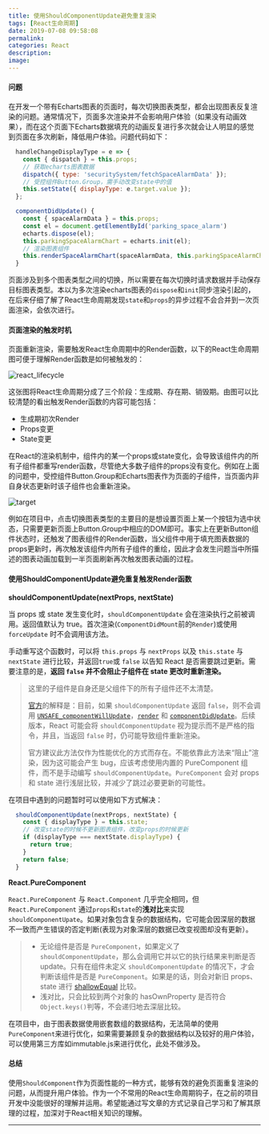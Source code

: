 ```yaml
---
title: 使用ShouldComponentUpdate避免重复渲染
tags: [React生命周期]
date: 2019-07-08 09:58:08
permalink:
categories: React
description:
image:
---
```

<p class="description"></p>

#### 问题

在开发一个带有Echarts图表的页面时，每次切换图表类型，都会出现图表反复渲染的问题。通常情况下，页面多次渲染并不会影响用户体验（如果没有动画效果），而在这个页面下Echarts数据填充的动画反复进行多次就会让人明显的感觉到页面在多次刷新，降低用户体验。问题代码如下：

~~~jsx
  handleChangeDisplayType = e => {
    const { dispatch } = this.props;
    // 获取echarts图表数据
    dispatch({ type: 'securitySystem/fetchSpaceAlarmData' });
    // 受控组件Button.Group，需手动改变state中的值
    this.setState({ displayType: e.target.value }); 
  };
~~~

~~~jsx
  componentDidUpdate() {
    const { spaceAlarmData } = this.props;
    const el = document.getElementById('parking_space_alarm')
    echarts.dispose(el);
    this.parkingSpaceAlarmChart = echarts.init(el);
    // 渲染图表组件
    this.renderSpaceAlarmChart(spaceAlarmData, this.parkingSpaceAlarmChart);
  }
~~~

<!-- more -->

页面涉及到多个图表类型之间的切换，所以需要在每次切换时请求数据并手动保存目标图表类型。本以为多次渲染echarts图表的`dispose`和`init`同步渲染引起的，在后来仔细了解了React生命周期发现`state`和`props`的异步过程不会合并到一次页面渲染，会依次进行。

#### 页面渲染的触发时机

页面重新渲染，需要触发React生命周期中的Render函数，以下的React生命周期图可便于理解Render函数是如何被触发的：

![react_lifecycle](react_lifecycle.png)

这张图将React生命周期分成了三个阶段：生成期、存在期、销毁期。由图可以比较清楚的看出触发Render函数的内容可能包括：

* 生成期初次Render
* Props变更
* State变更

在React的渲染机制中，组件内的某一个props或state变化，会导致该组件内的所有子组件都重写render函数，尽管绝大多数子组件的props没有变化。例如在上面的问题中，受控组件Button.Group和Echarts图表作为页面的子组件，当页面内非自身状态更新时该子组件也会重新渲染。

![target](target.png)

例如在项目中，点击切换图表类型的主要目的是想设置页面上某一个按钮为选中状态，只需要更新页面上Button.Group中相应的DOM即可。事实上在更新Button组件状态时，还触发了图表组件的Render函数，当父组件中用于填充图表数据的props更新时，再次触发该组件内所有子组件的重绘，因此才会发生问题当中所描述的图表动画加载到一半页面刷新再次触发图表动画的过程。

#### 使用ShouldComponentUpdate避免重复触发Render函数

**shouldComponentUpdate(nextProps, nextState)**

当 props 或 state 发生变化时，`shouldComponentUpdate` 会在渲染执行之前被调用。返回值默认为 true。首次渲染(`ComponentDidMount`前的`Render`)或使用 `forceUpdate` 时不会调用该方法。

手动重写这个函数时，可以将 `this.props` 与 `nextProps` 以及 `this.state` 与`nextState` 进行比较，并返回`true`或 `false` 以告知 React 是否需要跳过更新。需要注意的是，**返回 `false` 并不会阻止子组件在 state 更改时重新渲染。**

> 这里的子组件是自身还是父组件下的所有子组件还不太清楚。
>
> [官方](<https://zh-hans.reactjs.org/docs/react-component.html#shouldcomponentupdate>)的解释是：目前，如果 `shouldComponentUpdate` 返回 `false`，则不会调用 [`UNSAFE_componentWillUpdate`](https://zh-hans.reactjs.org/docs/react-component.html#unsafe_componentwillupdate)，[`render`](https://zh-hans.reactjs.org/docs/react-component.html#render) 和 [`componentDidUpdate`](https://zh-hans.reactjs.org/docs/react-component.html#componentdidupdate)。后续版本，React 可能会将 `shouldComponentUpdate` 视为提示而不是严格的指令，并且，当返回 `false` 时，仍可能导致组件重新渲染。
>
> 官方建议此方法仅作为性能优化的方式而存在。不能依靠此方法来“阻止”渲染，因为这可能会产生 bug，应该考虑使用内置的 PureComponent 组件，而不是手动编写 `shouldComponentUpdate`。`PureComponent` 会对 props 和 state 进行浅层比较，并减少了跳过必要更新的可能性。

在项目中遇到的问题暂时可以使用如下方式解决：

~~~jsx
  shouldComponentUpdate(nextProps, nextState) {
    const { displayType } = this.state;
    // 改变state的时候不更新图表组件，改变props的时候更新
    if (displayType === nextState.displayType) {
      return true;
    }
    return false;
  }
~~~

**React.PureComponent**

`React.PureComponent` 与 `React.Component` 几乎完全相同，但 `React.PureComponent` 通过`props`和`state`的**浅对比**来实现 `shouldComponentUpate`。如果对象包含复杂的数据结构，它可能会因深层的数据不一致而产生错误的否定判断(表现为对象深层的数据已改变视图却没有更新）。

> * 无论组件是否是 `PureComponent`，如果定义了` shouldComponentUpdate`，那么会调用它并以它的执行结果来判断是否 update。只有在组件未定义 `shouldComponentUpdate` 的情况下，才会判断该组件是否是 `PureComponent`。如果是的话，则会对新旧 props、state 进行 [shallowEqual](<https://github.com/facebook/fbjs/blob/c69904a511b900266935168223063dd8772dfc40/packages/fbjs/src/core/shallowEqual.js#L39>) 比较。
> * 浅对比，只会比较到两个对象的 hasOwnProperty 是否符合`Object.keys()`判等，不会递归地去深层比较。

在项目中，由于图表数据使用嵌套数组的数据结构，无法简单的使用`PureComponent`来进行优化，如果需要兼顾复杂的数据结构以及较好的用户体验，可以使用第三方库如immutable.js来进行优化，此处不做涉及。

#### 总结

使用`ShouldComponent`作为页面性能的一种方式，能够有效的避免页面重复渲染的问题，从而提升用户体验。作为一个不常用的React生命周期钩子，在之前的项目开发中没能很好的理解并运用。希望能通过写文章的方式记录自己学习和了解其原理的过程，加深对于React相关知识的理解。

<hr />
